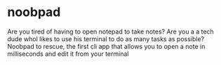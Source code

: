 # noobpad
Are you tired of having to open notepad to take notes? Are you a a tech dude whol likes to use his terminal to do as many tasks as possible? Noobpad to rescue, the first cli app that allows you to open a note in milliseconds and edit it from your terminal
